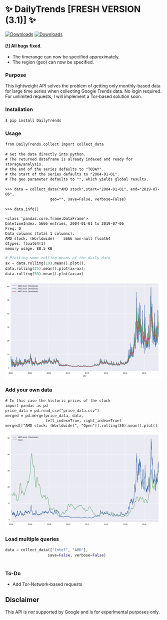 #  ✨ DailyTrends [FRESH VERSION (3.1)] ✨
[![Downloads](https://pepy.tech/badge/dailytrends/week)](https://pepy.tech/project/dailytrends/week)
[![Downloads](https://pepy.tech/badge/dailytrends/month)](https://pepy.tech/project/dailytrends/month)


#### [!] All bugs fixed. 

- The timerange can now be specified approximately.
- The region (geo) can now be specified.


###  Purpose

This lightweight API solves the problem of getting only monthly-based data for large time series when collecting Google Trends data. No login required. For unlimited requests, I will implement a Tor-based solution soon.

### Installation

```bash
$ pip install DailyTrends
```


### Usage

```python3
from DailyTrends.collect import collect_data

# Get the data directly into python.
# The returned dataframe is already indexed and ready for storage/analysis.
# the end of the series defaults to "TODAY".
# the start of the series defaults to "2004-01-01".
# The geo parameter defaults to "", which yields global results.

>>> data = collect_data("AMD stock",start="2004-01-01", end="2019-07-06",
                    geo="", save=False, verbose=False)    

>>> data.info()
```

```python3
<class 'pandas.core.frame.DataFrame'>
DatetimeIndex: 5666 entries, 2004-01-01 to 2019-07-06
Freq: D
Data columns (total 1 columns):
AMD stock: (Worldwide)    5666 non-null float64
dtypes: float64(1)
memory usage: 88.5 KB
```

```python
# Plotting some rolling means of the daily data
ax = data.rolling(10).mean().plot();
data.rolling(25).mean().plot(ax=ax);
data.rolling(50).mean().plot(ax=ax)
```

![image.png](1.png)

### Add your own data
```python3
# In this case the historic prices of the stock
import pandas as pd
price_data = pd.read_csv("price_data.csv")
merged = pd.merge(price_data, data,
                  left_index=True, right_index=True)
merged[["AMD stock: (Worldwide)", "Open"]].rolling(30).mean().plot()
```
![image.png](2.png)

### Load multiple queries

```python
data = collect_data(["Intel", "AMD"],
                   save=False, verbose=False)      
                
```




### To-Do

- Add Tor-Network-based requests







## **Disclaimer**

This API is *not* supported by Google and is for experimental purposes only.


